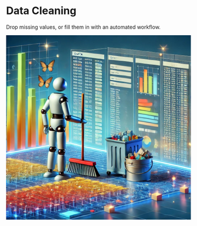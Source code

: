 # Data Cleaning

Drop missing values, or fill them in with an automated workflow.

![alt text](data-cleaning.jpg)